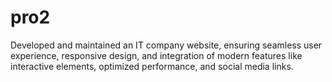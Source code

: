 # pro2
Developed and maintained an IT company website, ensuring seamless user experience, 
responsive design, and integration of modern features like interactive elements, 
optimized performance, and social media links.

